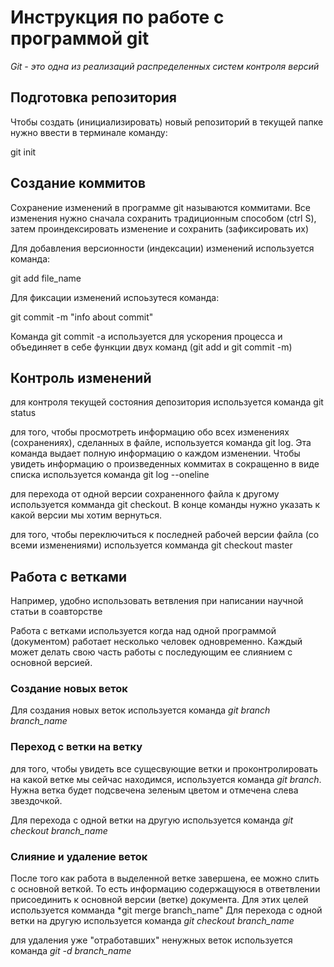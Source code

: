 # Инструкция по работе с программой git

*Git - это одна из реализаций распределенных систем контроля версий*

## Подготовка репозитория

Чтобы создать (инициализировать) новый репозиторий в текущей папке нужно ввести в терминале команду:

git init

## Создание коммитов

Сохранение изменений в программе git называются коммитами. 
Все изменения нужно сначала сохранить традиционным способом (ctrl S), затем проиндексировать изменение и сохранить (зафиксировать их)

Для добавления версионности (индексации) изменений используется команда:

git add file_name

Для фиксации изменений испоьзутеся команда: 

git commit -m "info about commit"

Команда git commit -a  используется для ускорения процесса и объединяет в себе функции двух команд (git add и git commit -m)

## Контроль изменений

для контроля текущей состояния депозитория используется команда git status

для того, чтобы просмотреть информацию обо всех изменениях (сохранениях), сделанных в файле, используется команда git log. Эта команда выдает полную информацию о каждом изменении.
Чтобы увидеть информацию о произведенных коммитах в сокращенно в виде списка используется команда git log --oneline

для перехода от одной версии сохраненного файла к другому используется комманда git checkout. В конце команды нужно указать к какой версии мы хотим вернуться.

для того, чтобы переключиться к последней рабочей версии файла (со всеми изменениями) используется комманда git checkout master

## Работа с ветками

Например, удобно использовать ветвления при написании научной статьи в соавторстве

Работа с ветками используется когда над одной программой (документом) работает несколько человек одновременно. Каждый может делать свою часть работы с последующим ее слиянием с основной версией.

### Создание новых веток

Для создания новых веток используется команда *git branch branch_name*

### Переход с ветки на ветку

для того, чтобы увидеть все сущесвующие ветки и проконтролировать на какой ветке мы сейчас находимся, используется команда *git branch*. Нужна ветка будет подсвечена зеленым цветом и отмечена слева звездочкой.

Для перехода с одной ветки на другую используется команда *git checkout branch_name*

### Слияние и удаление веток

После того как работа в выделенной ветке завершена, ее можно слить с основной веткой. То есть информацию содержащуюся в ответвлении присоединить к основной версии (ветке) документа. Для этих целей используется комманда *git merge branch_name"
Для перехода с одной ветки на другую используется команда *git checkout branch_name*

для удаления уже "отработавших" ненужных веток используется команда *git -d branch_name*


